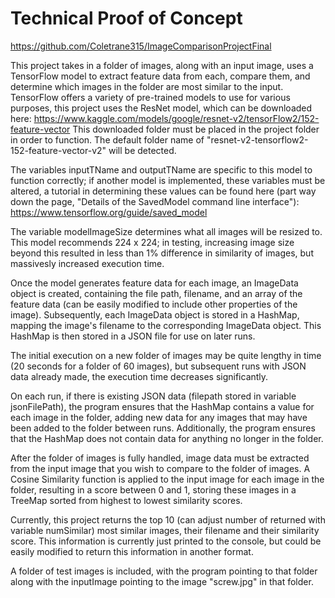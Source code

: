 # Technical Proof of Concept

https://github.com/Coletrane315/ImageComparisonProjectFinal

This project takes in a folder of images, along with an input image, uses a TensorFlow model to extract feature data from each, compare them, and determine which images in the folder are most similar to
the input. TensorFlow offers a variety of pre-trained models to use for various purposes, this project uses the ResNet model, which can be downloaded here:
https://www.kaggle.com/models/google/resnet-v2/tensorFlow2/152-feature-vector
This downloaded folder must be placed in the project folder in order to function. The default folder name of "resnet-v2-tensorflow2-152-feature-vector-v2" will be detected.

The variables inputTName and outputTName are specific to this model to function correctly; if another model is implemented, these variables must be altered, a tutorial in determining these values
can be found here (part way down the page, "Details of the SavedModel command line interface"): https://www.tensorflow.org/guide/saved_model 

The variable modelImageSize determines what all images will be resized to. This model recommends 224 x 224; in testing, increasing image size beyond this resulted in less than 1% difference 
in similarity of images, but massivesly increased execution time.

Once the model generates feature data for each image, an ImageData object is created, containing the file path, filename, and an array of the feature data (can be easily modified to include
other properties of the image). Subsequently, each ImageData object is stored in a HashMap, mapping the image's filename to the corresponding ImageData object. This HashMap is then stored in
a JSON file for use on later runs. 

The initial execution on a new folder of images may be quite lengthy in time (20 seconds for a folder of 60 images), but subsequent runs with JSON data already made,
the execution time decreases significantly. 

On each run, if there is existing JSON data (filepath stored in variable jsonFilePath), the program ensures that the HashMap contains a value for each image in the folder, adding new data for any images
that may have been added to the folder between runs. Additionally, the program ensures that the HashMap does not contain data for anything no longer in the folder.

After the folder of images is fully handled, image data must be extracted from the input image that you wish to compare to the folder of images. A Cosine Similarity function is applied
to the input image for each image in the folder, resulting in a score between 0 and 1, storing these images in a TreeMap sorted from highest to lowest similarity scores.

Currently, this project returns the top 10 (can adjust number of returned with variable numSimilar) most similar images, their filename and their similarity score. This information
is currently just printed to the console, but could be easily modified to return this information in another format.

A folder of test images is included, with the program pointing to that folder along with the inputImage pointing to the image "screw.jpg" in that folder.
